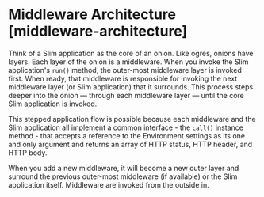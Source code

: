 # Middleware Architecture [middleware-architecture] #

Think of a Slim application as the core of an onion. Like ogres, onions have layers. Each layer of the onion is a middleware. When you invoke the Slim application's `run()` method, the outer-most middleware layer is invoked first. When ready, that middleware is responsible for invoking the next middleware layer (or Slim application) that it surrounds. This process steps deeper into the onion — through each middleware layer — until the core Slim application is invoked.

This stepped application flow is possible because each middleware and the Slim application all implement a common interface - the `call()` instance method - that accepts a reference to the Environment settings as its one and only argument and returns an array of HTTP status, HTTP header, and HTTP body.

When you add a new middleware, it will become a new outer layer and surround the previous outer-most middleware (if available) or the Slim application itself. Middleware are invoked from the outside in.